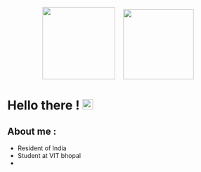 

<p align="center"><a href="https://github.com/d8rkmind">
<img height="165" src="https://github-readme-stats.vercel.app/api?username=d8rkmind&show_icons=true&include_all_commits=true&theme=react&cache_seconds=3200&hide_border=true" /></a>
 &nbsp;&nbsp;&nbsp;
<a href="https://github.com/d8rkmind"><img src="https://github-readme-stats.vercel.app/api/top-langs/?username=d8rkmind&layout=compact&theme=react&hide_border=true" height=160/>
</a>
 </p>
<h1>Hello there ! <img src="https://emojipedia-us.s3.dualstack.us-west-1.amazonaws.com/thumbs/160/apple/285/smiling-face-with-smiling-eyes_1f60a.png" width=24></h1>
<h2> About me :</h2>

* Resident of India
* Student at VIT bhopal
* 

